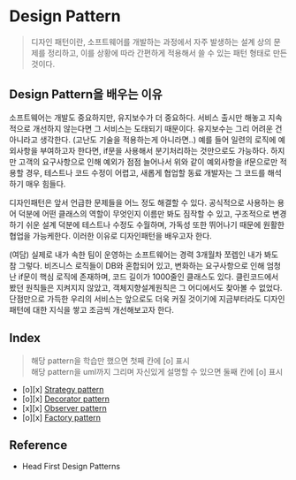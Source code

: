 # Design Pattern
> 디자인 패턴이란, 소프트웨어를 개발하는 과정에서 자주 발생하는 설계 상의 문제를 정리하고, 이를 상황에 따라 간편하게 적용해서 쓸 수 있는 패턴 형태로 만든 것이다.

## Design Pattern을 배우는 이유
소프트웨어는 개발도 중요하지만, 유지보수가 더 중요하다. 서비스 출시만 해놓고 지속적으로 개선하지 않는다면 그 서비스는 도태되기 때문이다. 유지보수는 그리 어려운 건 아니라고 생각한다. (고난도 기술을 적용하는게 아니라면..) 예를 들어 일련의 로직에 예외사항을 부여하고자 한다면, if문을 사용해서 분기처리하는 것만으로도 가능하다. 하지만 고객의 요구사항으로 인해 예외가 점점 늘어나서 위와 같이 예외사항을 if문으로만 적용할 경우, 테스트나 코드 수정이 어렵고, 새롭게 협업할 동료 개발자는 그 코드를 해석하기 매우 힘들다. <br>

디자인패턴은 앞서 언급한 문제들을 어느 정도 해결할 수 있다. 공식적으로 사용하는 용어 덕분에 어떤 클래스의 역할이 무엇인지 이름만 봐도 짐작할 수 있고, 구조적으로 변경하기 쉬운 설계 덕분에 테스트나 수정도 수월하며, 가독성 또한 뛰어나기 때문에 원활한 협업을 가능케한다. 이러한 이유로 디자인패턴을 배우고자 한다. <br>

(여담) 실제로 내가 속한 팀이 운영하는 소프트웨어는 경력 3개월차 쪼렙인 내가 봐도 참 그렇다. 비즈니스 로직들이 DB와 혼합되어 있고, 변화하는 요구사항으로 인해 엄청난 if문이 핵심 로직에 존재하며, 코드 길이가 1000줄인 클래스도 있다. 클린코드에서 봤던 원칙들은 지켜지지 않았고, 객체지향설계원칙은 그 어디에서도 찾아볼 수 없었다. 단점만으로 가득한 우리의 서비스는 앞으로도 더욱 커질 것이기에 지금부터라도 디자인패턴에 대한 지식을 쌓고 조금씩 개선해보고자 한다.

## Index 
> 해당 pattern을 학습만 했으면 첫째 칸에 [o] 표시 <br>
> 해당 pattern을 uml까지 그리며 자신있게 설명할 수 있으면 둘째 칸에 [o] 표시

- [o][x] [Strategy pattern](./strategy-pattern.md)
- [o][x] [Decorator pattern](./decorator-pattern.md)
- [x][x] [Observer pattern](./observer-pattern.md)
- [o][x] [Factory pattern](./factory-pattern.md)

## Reference
- Head First Design Patterns
